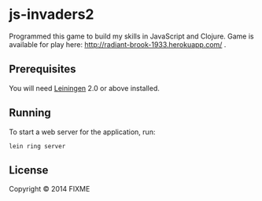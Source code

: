 # js-invaders2

Programmed this game to build my skills in JavaScript and Clojure. Game is available for play here: http://radiant-brook-1933.herokuapp.com/ .

## Prerequisites

You will need [Leiningen][1] 2.0 or above installed.

[1]: https://github.com/technomancy/leiningen

## Running

To start a web server for the application, run:

    lein ring server

## License

Copyright © 2014 FIXME
